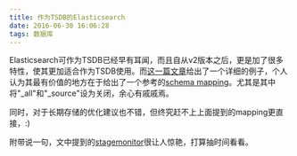 ```yaml
---
title: 作为TSDB的Elasticsearch
date: 2016-06-30 16:06:28
tags: 数据库
---
```


Elasticsearch可作为TSDB已经早有耳闻，而且自从v2版本之后，更是加了很多特性，使其更加适合作为TSDB使用。而[这一篇文章](https://www.elastic.co/blog/elasticsearch-as-a-time-series-data-store)给出了一个详细的例子，个人认为其最有价值的地方在于给出了一个参考的[schema mapping](https://github.com/stagemonitor/stagemonitor/blob/influxdb/stagemonitor-core/src/main/resources/stagemonitor-elasticsearch-metrics-index-template.json)。尤其是其中将"_all"和"_source"设为关闭，余心有戚戚焉。

同时，对于长期存储的优化建议也不错，但终究赶不上上面提到的mapping更直接，:)

附带说一句，文中提到的[stagemonitor](http://www.stagemonitor.org/)很让人惊艳，打算抽时间看看。
